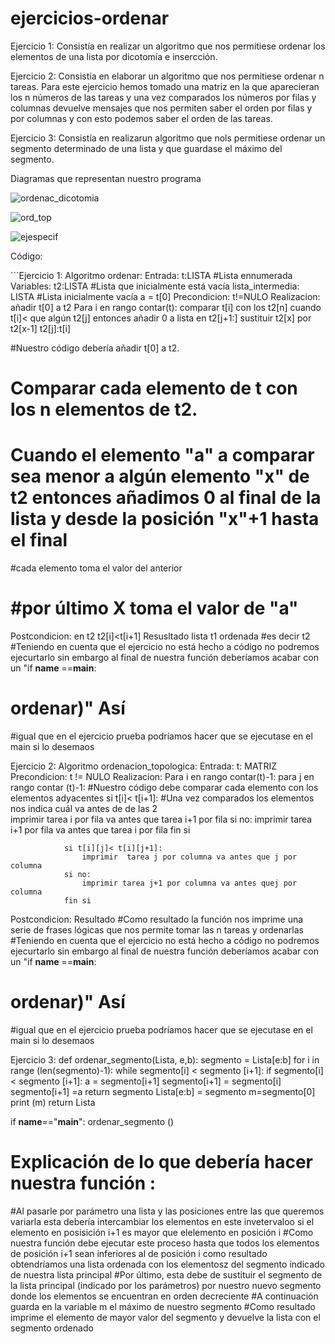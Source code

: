 # ejercicios-ordenar
Ejercicio 1: Consistía en realizar un algoritmo que nos permitiese ordenar los elementos de una lista por dicotomía e insercción.


Ejercicio 2: Consistía en elaborar un algoritmo que nos permitiese ordenar n tareas.
Para este ejercicio hemos tomado una matriz en la que aparecieran los n números de las tareas y una vez comparados los números por filas y columnas devuelve mensajes que nos permiten saber el orden por filas y por columnas y con esto podemos saber el orden de las tareas.


Ejercicio 3: Consistía en realizarun algoritmo que nols permitiese ordenar un segmento determinado de una lista y que guardase el máximo del segmento.

Diagramas que representan nuestro programa

![ordenac_dicotomia](https://user-images.githubusercontent.com/91721826/157718454-b86b604d-fb49-4fb5-82a5-5f82d93ac4d1.jpg)

![ord_top](https://user-images.githubusercontent.com/91721826/157718464-8cee2a19-a76f-4fdd-9e6f-2796f2828937.jpg)


![ejespecif](https://user-images.githubusercontent.com/91721826/157718485-10db580e-a14f-4543-a633-3a5c8759a123.jpg)

Código: 

´´´Ejercicio 1:
Algoritmo ordenar: 
Entrada: 
    t:LISTA #Lista ennumerada
Variables:
    t2:LISTA #Lista que inicialmente está vacía
    lista_intermedia: LISTA #Lista inicialmente vacía 
    a = t[0]
Precondicion: 
    t!=NULO
Realizacion:
    añadir t[0] a t2
    Para i en rango contar(t):
        comparar t[i] con los t2[n]
            cuando t[i]< que algún t2[j]
                entonces 
                    añadir 0 a lista 
                    en t2[j+1:] sustituir t2[x] por t2[x-1]
                    t2[j]:t[i]
                
#Nuestro código debería añadir t[0] a t2. 
# Comparar cada elemento de t con los n elementos de t2.
# Cuando el elemento "a" a comparar sea menor a algún elemento "x" de t2 entonces  añadimos 0 al final de la lista y desde la posición "x"+1 hasta el final
#cada elemento toma el valor del anterior 
# #por último X toma el valor de "a"
Postcondicion: 
en t2 t2[i]<t[i+1]
Resusltado lista t1 ordenada #es decir t2
#Teniendo en cuenta que el ejercicio no está hecho a código no podremos ejecurtarlo sin embargo al final de nuestra función deberíamos acabar con un "if __name__ ==__main__:
#                                                                                                                                                               ordenar)" Así
#igual que en el ejercicio prueba podríamos hacer que se ejecutase en el main si lo desemaos 

    
Ejercicio 2: 
Algoritmo ordenacion_topologica:
Entrada: 
    t: MATRIZ 
Precondicion:
    t != NULO 
Realizacion: 
    Para i en rango contar(t)-1: 
            para j en rango contar (t)-1:         #Nuestro código debe comparar cada elemento con los elementos adyacentes
               si t[i]< t[i+1]:                   #Una vez comparados los elementos nos indica cuál va antes de de las 2                                                
                    imprimir tarea i por fila va antes que tarea i+1 por fila
                si no:
                    imprimir tarea i+1 por fila va antes que tarea i por fila
                fin si 

                si t[i][j]< t[i][j+1]:
                    imprimir  tarea j por columna va antes que j por columna
                si no: 
                    imprimir tarea j+1 por columna va antes quej por columna 
                fin si 
Postcondicion:
Resultado #Como resultado la función nos imprime una serie de frases lógicas que nos permite tomar las n tareas y ordenarlas  
#Teniendo en cuenta que el ejercicio no está hecho a código no podremos ejecurtarlo sin embargo al final de nuestra función deberíamos acabar con un "if __name__ ==__main__:
#                                                                                                                                                               ordenar)" Así
#igual que en el ejercicio prueba podríamos hacer que se ejecutase en el main si lo desemaos 



Ejercicio 3:
def ordenar_segmento(Lista, e,b):
    segmento = Lista[e:b]
    for i in range (len(segmento)-1):
        while segmento[i] < segmento [i+1]:
            if segmento[i] < segmento [i+1]:
                a = segmento[i+1]
                segmento[i+1] = segmento[i]
                segmento[i+1] =a
            return segmento
    Lista[e:b] = segmento
    m=segmento[0]
    print (m)
    return Lista
    
if __name__=="__main__":
    ordenar_segmento ()
# Explicación de lo que debería hacer nuestra función : 
#Al pasarle por parámetro una lista y las posiciones entre las que queremos variarla esta debería intercambiar los elementos en este invetervaloo si el elemento en posisición i+1 es mayor que elelemento en posición i
#Como nuestra función debe ejecutar este proceso hasta que todos los elementos de posición i+1 sean inferiores al de posición i como resultado obtendríamos una lista ordenada con los  elementosz del segmento indicado de nuestra lista principal
#Por último, esta debe de sustituir el segmento de la lista principal (indicado por los parámetros) por nuestro nuevo segmento donde los elementos se encuentran en orden decreciente
#A continuación guarda en la variable m el máximo de nuestro segmento
#Como resultado imprime el elemento de mayor valor del segmento y devuelve la lista con el segmento ordenado 
